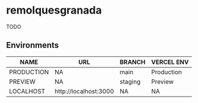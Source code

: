 # remolquesgranada

TODO

## Environments

| NAME       | URL                   | BRANCH  | VERCEL ENV |
| ---------- | --------------------- | ------- | ---------- |
| PRODUCTION | NA                    | main    | Production |
| PREVIEW    | NA                    | staging | Preview    |
| LOCALHOST  | http://localhost:3000 | NA      | NA         |
